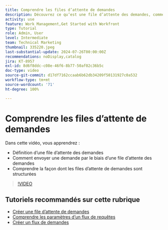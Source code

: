 ```yaml
---
title: Comprendre les files d’attente de demandes
description: Découvrez ce qu’est une file d’attente des demandes, comment envoyer une demande par le biais d’une file d’attente des demandes et comment les files d’attente des demandes sont structurées.
activity: use
feature: Work Management,Get Started with Workfront
type: Tutorial
role: Admin, User
level: Intermediate
team: Technical Marketing
thumbnail: 335220.jpeg
last-substantial-update: 2024-07-26T00:00:00Z
recommendations: noDisplay,catalog
jira: KT-8957
exl-id: 8d6f8ddc-c08e-46f6-8b77-50af02c36b5c
doc-type: video
source-git-commit: d17df7162ccaab6b62db34209f50131927c0a532
workflow-type: tm+mt
source-wordcount: '71'
ht-degree: 100%

---
```


# Comprendre les files d’attente de demandes

Dans cette vidéo, vous apprendrez :

* Définition d’une file d’attente des demandes
* Comment envoyer une demande par le biais d’une file d’attente des demandes
* Comprendre la façon dont les files d’attente de demandes sont structurées


>[!VIDEO](https://video.tv.adobe.com/v/335220/?quality=12&learn=on&enablevpops)

## Tutoriels recommandés sur cette rubrique

* [Créer une file d’attente de demandes](/help/manage-work/request-queues/create-a-request-queue.md)
* [Comprendre les paramètres d’un flux de requêtes](/help/manage-work/request-queues/understand-settings-for-a-flow-request.md)
* [Créer un flux de demandes](/help/manage-work/request-queues/create-a-request-flow.md)

